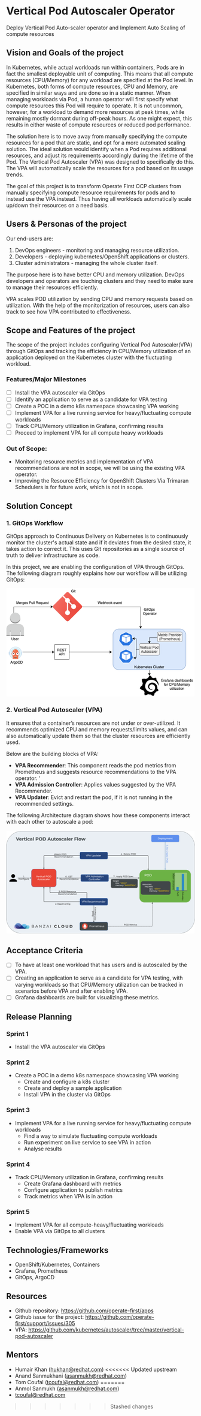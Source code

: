 # Vertical Pod Autoscaler Operator
Deploy Vertical Pod Auto-scaler operator and Implement Auto Scaling of compute resources


## Vision and Goals of the project

In Kubernetes, while actual workloads run within containers, Pods are in fact the smallest deployable unit of computing. This means that all compute resources (CPU/Memory) for any workload are specified at the Pod level. In Kubernetes, both forms of compute resources, CPU and Memory, are specified in similar ways and are done so in a static manner. When managing workloads via Pod, a human operator will first specify what compute resources this Pod will require to operate. It is not uncommon, however, for a workload to demand more resources at peak times, while remaining mostly dormant during off-peak hours. As one might expect, this results in either waste of compute resources or reduced pod performance.
 
The solution here is to move away from manually specifying the compute resources for a pod that are static, and opt for a more automated scaling solution. The ideal solution would identify when a Pod requires additional resources, and adjust its requirements accordingly during the lifetime of the Pod. The Vertical Pod Autoscaler (VPA) was designed to specifically do this. The VPA will automatically scale the resources for a pod based on its usage trends. 

The goal of this project is to transform Operate First OCP clusters from manually specifying compute resource requirements for pods and to instead use the VPA instead. Thus having all workloads automatically scale up/down their resources on a need basis.

## Users & Personas of the project

Our end-users are:

1. DevOps engineers - monitoring and managing resource utilization. 
2. Developers - deploying kubernetes/OpenShift applications or clusters.
3. Cluster administrators - managing the whole cluster itself.

The purpose here is to have better CPU and memory utilization. DevOps developers and operators are touching clusters and they need to make sure to manage their resources efficiently.

VPA scales POD utilization by sending CPU and memory requests based on utilization. With the help of the monitorization of resources, users can also track to see how VPA contributed to effectiveness.


## Scope and Features of the project

The scope of the project includes configuring Vertical Pod Autoscaler(VPA) through GitOps and tracking the efficiency in CPU/Memory utilization of an application deployed on the Kubernetes cluster with the fluctuating workload.

### Features/Major Milestones
- [ ] Install the VPA autoscaler via GitOps
- [ ] Identify an application to serve as a candidate for VPA testing
- [ ] Create a POC in a demo k8s namespace showcasing VPA working
- [ ] Implement VPA for a live running service for heavy/fluctuating compute workloads
- [ ] Track CPU/Memory utilization in Grafana, confirming results
- [ ] Proceed to implement VPA for all compute heavy workloads

### Out of Scope:

- Monitoring resource metrics and implementation of VPA recommendations are not in scope, we will be using the existing VPA operator.
- Improving the Resource Efficiency for OpenShift Clusters Via Trimaran Schedulers is for future work, which is not in scope.

## Solution Concept

### 1. GitOps Workflow
GitOps approach to Continuous Delivery on Kubernetes is to continuously monitor the cluster's actual state and if it deviates from the desired state, it takes action to correct it. This uses Git repositories as a single source of truth to deliver infrastructure as code. 

In this project, we are enabling the configuration of VPA through GitOps. The following diagram roughly explains how our workflow will be utilizing GitOps:

![GitOps workflow](images/GitOpsFlow.png)

### 2. Vertical Pod Autoscaler (VPA)

It ensures that a container’s resources are not under or over-utilized. It recommends optimized CPU and memory requests/limits values, and can also automatically update them so that the cluster resources are efficiently used.

Below are the building blocks of VPA:
- **VPA Recommender**: This component reads the pod metrics from Prometheus and suggests resource recommendations to the VPA operator. ‘
- **VPA Admission Controller**: Applies values suggested by the VPA Recommender. 
- **VPA Updater**: Evict and restart the pod, if it is not running in the recommended settings. 

The following Architecture diagram shows how these components interact with each other to autoscale a pod:
    <br>
    <br>
![VPA Architecture](images/vertical-pod-autoscaler-architecture.png)

## Acceptance Criteria

- [ ] To have at least one workload that has users and is autoscaled by the VPA.
- [ ] Creating an application to serve as a candidate for VPA testing, with varying workloads so that CPU/Memory utilization can be tracked in scenarios before VPA and after enabling VPA. 
- [ ] Grafana dashboards are built for visualizing these metrics.

## Release Planning

### Sprint 1
- Install the VPA autoscaler via GitOps

### Sprint 2 
- Create a POC in a demo k8s namespace showcasing VPA working
  - Create and configure a k8s cluster
  - Create and deploy a sample application
  - Install VPA in the cluster via GitOps

### Sprint 3
- Implement VPA for a live running service for heavy/fluctuating compute workloads
  - Find a way to simulate fluctuating compute workloads
  - Run experiment on live service to see VPA in action
  - Analyse results

### Sprint 4
- Track CPU/Memory utilization in Grafana, confirming results
  - Create Grafana dashboard with metrics
  - Configure application to publish metrics
  - Track metrics when VPA is in action

### Sprint 5 
- Implement VPA for all compute-heavy/fluctuating workloads
- Enable VPA via GitOps to all clusters


## Technologies/Frameworks 

- OpenShift/Kubernetes, Containers
- Grafana, Prometheus
- GitOps, ArgoCD

## Resources
- Github repository: https://github.com/operate-first/apps
- Github issue for the project: https://github.com/operate-first/support/issues/305
- VPA: https://github.com/kubernetes/autoscaler/tree/master/vertical-pod-autoscaler

## Mentors
- Humair Khan (hukhan@redhat.com)
<<<<<<< Updated upstream
- Anand Sanmukhani (asanmukh@redhat.com)
- Tom Coufal (tcoufal@redhat.com)
=======
- Anmol Sanmukh (asanmukh@redhat.com)
- tcoufal@redhat.com
>>>>>>> Stashed changes
